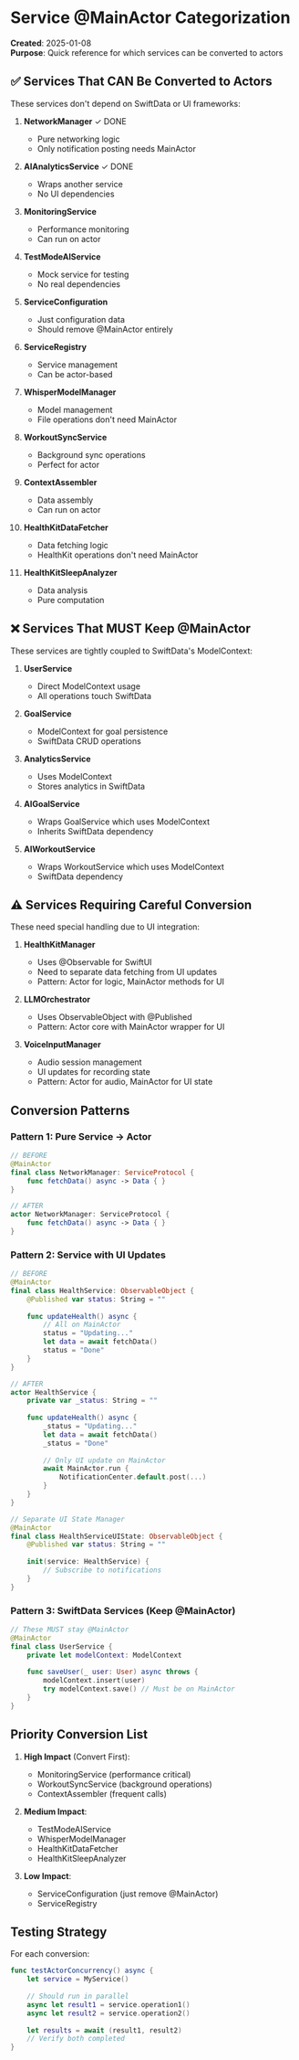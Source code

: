 # Service @MainActor Categorization

**Created**: 2025-01-08  
**Purpose**: Quick reference for which services can be converted to actors

## ✅ Services That CAN Be Converted to Actors

These services don't depend on SwiftData or UI frameworks:

1. **NetworkManager** ✓ DONE
   - Pure networking logic
   - Only notification posting needs MainActor

2. **AIAnalyticsService** ✓ DONE
   - Wraps another service
   - No UI dependencies

3. **MonitoringService**
   - Performance monitoring
   - Can run on actor

4. **TestModeAIService**
   - Mock service for testing
   - No real dependencies

5. **ServiceConfiguration**
   - Just configuration data
   - Should remove @MainActor entirely

6. **ServiceRegistry**
   - Service management
   - Can be actor-based

7. **WhisperModelManager**
   - Model management
   - File operations don't need MainActor

8. **WorkoutSyncService**
   - Background sync operations
   - Perfect for actor

9. **ContextAssembler**
   - Data assembly
   - Can run on actor

10. **HealthKitDataFetcher**
    - Data fetching logic
    - HealthKit operations don't need MainActor

11. **HealthKitSleepAnalyzer**
    - Data analysis
    - Pure computation

## ❌ Services That MUST Keep @MainActor

These services are tightly coupled to SwiftData's ModelContext:

1. **UserService**
   - Direct ModelContext usage
   - All operations touch SwiftData

2. **GoalService**
   - ModelContext for goal persistence
   - SwiftData CRUD operations

3. **AnalyticsService**
   - Uses ModelContext
   - Stores analytics in SwiftData

4. **AIGoalService**
   - Wraps GoalService which uses ModelContext
   - Inherits SwiftData dependency

5. **AIWorkoutService**
   - Wraps WorkoutService which uses ModelContext
   - SwiftData dependency

## ⚠️ Services Requiring Careful Conversion

These need special handling due to UI integration:

1. **HealthKitManager**
   - Uses @Observable for SwiftUI
   - Need to separate data fetching from UI updates
   - Pattern: Actor for logic, MainActor methods for UI

2. **LLMOrchestrator**
   - Uses ObservableObject with @Published
   - Pattern: Actor core with MainActor wrapper for UI

3. **VoiceInputManager**
   - Audio session management
   - UI updates for recording state
   - Pattern: Actor for audio, MainActor for UI state

## Conversion Patterns

### Pattern 1: Pure Service → Actor
```swift
// BEFORE
@MainActor
final class NetworkManager: ServiceProtocol {
    func fetchData() async -> Data { }
}

// AFTER
actor NetworkManager: ServiceProtocol {
    func fetchData() async -> Data { }
}
```

### Pattern 2: Service with UI Updates
```swift
// BEFORE
@MainActor
final class HealthService: ObservableObject {
    @Published var status: String = ""
    
    func updateHealth() async {
        // All on MainActor
        status = "Updating..."
        let data = await fetchData()
        status = "Done"
    }
}

// AFTER
actor HealthService {
    private var _status: String = ""
    
    func updateHealth() async {
        _status = "Updating..."
        let data = await fetchData()
        _status = "Done"
        
        // Only UI update on MainActor
        await MainActor.run {
            NotificationCenter.default.post(...)
        }
    }
}

// Separate UI State Manager
@MainActor
final class HealthServiceUIState: ObservableObject {
    @Published var status: String = ""
    
    init(service: HealthService) {
        // Subscribe to notifications
    }
}
```

### Pattern 3: SwiftData Services (Keep @MainActor)
```swift
// These MUST stay @MainActor
@MainActor
final class UserService {
    private let modelContext: ModelContext
    
    func saveUser(_ user: User) async throws {
        modelContext.insert(user)
        try modelContext.save() // Must be on MainActor
    }
}
```

## Priority Conversion List

1. **High Impact** (Convert First):
   - MonitoringService (performance critical)
   - WorkoutSyncService (background operations)
   - ContextAssembler (frequent calls)

2. **Medium Impact**:
   - TestModeAIService
   - WhisperModelManager
   - HealthKitDataFetcher
   - HealthKitSleepAnalyzer

3. **Low Impact**:
   - ServiceConfiguration (just remove @MainActor)
   - ServiceRegistry

## Testing Strategy

For each conversion:
```swift
func testActorConcurrency() async {
    let service = MyService()
    
    // Should run in parallel
    async let result1 = service.operation1()
    async let result2 = service.operation2()
    
    let results = await (result1, result2)
    // Verify both completed
}
```